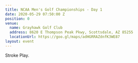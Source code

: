 ```yaml
---
title: NCAA Men's Golf Championships - Day 1
date: 2020-05-29 07:50:00 Z
position: 0
venue:
  name: Grayhawk Golf Club
  address: 8620 E Thompson Peak Pkwy, Scottsdale, AZ 85255
  locationUrl: https://goo.gl/maps/adHGRRAZdnfK3WE87
layout: event
---
```


Stroke Play.